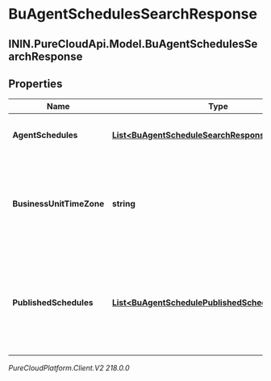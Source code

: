 # BuAgentSchedulesSearchResponse

## ININ.PureCloudApi.Model.BuAgentSchedulesSearchResponse

## Properties

|Name | Type | Description | Notes|
|------------ | ------------- | ------------- | -------------|
| **AgentSchedules** | [**List&lt;BuAgentScheduleSearchResponse&gt;**](BuAgentScheduleSearchResponse) | The requested agent schedules | [optional] |
| **BusinessUnitTimeZone** | **string** | The time zone configured for the business unit to which this schedule applies | [optional] |
| **PublishedSchedules** | [**List&lt;BuAgentSchedulePublishedScheduleReference&gt;**](BuAgentSchedulePublishedScheduleReference) | References to all published week schedules overlapping the start/end date query parameters | [optional] |



_PureCloudPlatform.Client.V2 218.0.0_
